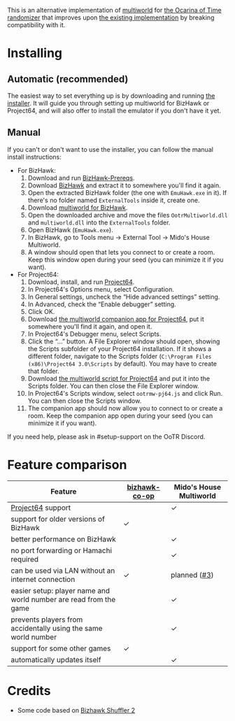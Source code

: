 This is an alternative implementation of [multiworld](https://wiki.ootrandomizer.com/index.php?title=Multiworld) for [the Ocarina of Time randomizer](https://ootrandomizer.com/) that improves upon [the existing implementation](https://github.com/TestRunnerSRL/bizhawk-co-op) by breaking compatibility with it.

# Installing

## Automatic (recommended)

The easiest way to set everything up is by downloading and running [the installer](https://github.com/midoshouse/ootr-multiworld/releases/latest/download/multiworld-installer.exe). It will guide you through setting up multiworld for BizHawk or Project64, and will also offer to install the emulator if you don't have it yet.

## Manual

If you can't or don't want to use the installer, you can follow the manual install instructions:

* For BizHawk:
    1. Download and run [BizHawk-Prereqs](https://github.com/TASEmulators/BizHawk-Prereqs/releases/latest).
    2. Download [BizHawk](https://github.com/TASEmulators/BizHawk/releases/latest) and extract it to somewhere you'll find it again.
    3. Open the extracted BizHawk folder (the one with `EmuHawk.exe` in it). If there's no folder named `ExternalTools` inside it, create one.
    4. Download [multiworld for BizHawk](https://github.com/midoshouse/ootr-multiworld/releases/latest/download/multiworld-bizhawk.zip).
    5. Open the downloaded archive and move the files `OotrMultiworld.dll` and `multiworld.dll` into the `ExternalTools` folder.
    6. Open BizHawk (`EmuHawk.exe`).
    7. In BizHawk, go to Tools menu → External Tool → Mido's House Multiworld.
    8. A window should open that lets you connect to or create a room. Keep this window open during your seed (you can minimize it if you want).
* For Project64:
    1. Download, install, and run [Project64](https://www.pj64-emu.com/).
    2. In Project64's Options menu, select Configuration.
    3. In General settings, uncheck the “Hide advanced settings” setting.
    4. In Advanced, check the “Enable debugger” setting.
    5. Click OK.
    6. Download [the multiworld companion app for Project64](https://github.com/midoshouse/ootr-multiworld/releases/latest/download/multiworld-pj64.exe), put it somewhere you'll find it again, and open it.
    7. In Project64's Debugger menu, select Scripts.
    8. Click the “…” button. A File Explorer window should open, showing the Scripts subfolder of your Project64 installation. If it shows a different folder, navigate to the Scripts folder (`C:\Program Files (x86)\Project64 3.0\Scripts` by default). You may have to create that folder.
    9. Download [the multiworld script for Project64](https://github.com/midoshouse/ootr-multiworld/releases/latest/download/ootrmw-pj64.js) and put it into the Scripts folder. You can then close the File Explorer window.
    10. In Project64's Scripts window, select `ootrmw-pj64.js` and click Run. You can then close the Scripts window.
    11. The companion app should now allow you to connect to or create a room. Keep the companion app open during your seed (you can minimize it if you want).

If you need help, please ask in #setup-support on the OoTR Discord.

# Feature comparison

|Feature|[bizhawk-co-op](https://github.com/TestRunnerSRL/bizhawk-co-op)|Mido's House Multiworld|
|---|---|---|
|[Project64](https://pj64-emu.com/) support||✓|
|support for older versions of BizHawk|✓||
|better performance on BizHawk||✓|
|no port forwarding or Hamachi required||✓|
|can be used via LAN without an internet connection|✓|planned ([#3](https://github.com/midoshouse/ootr-multiworld/issues/3))|
|easier setup: player name and world number are read from the game||✓|
|prevents players from accidentally using the same world number||✓|
|support for some other games|✓||
|automatically updates itself||✓|

# Credits

* Some code based on [Bizhawk Shuffler 2](https://github.com/authorblues/bizhawk-shuffler-2)
